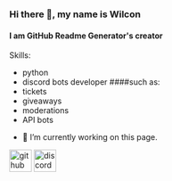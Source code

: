 ### Hi there 👋, my name is Wilcon
#### I am GitHub Readme Generator's creator

Skills: 
* python 
* discord bots developer
####such as:
* tickets
* giveaways
* moderations
* API bots
- 🔭 I’m currently working on this page. 


[<img src='https://cdn.jsdelivr.net/npm/simple-icons@3.0.1/icons/github.svg' alt='github' height='40'>](https://github.com/github.com/wilcon1)  [<img src='https://cdn.jsdelivr.net/npm/simple-icons@3.0.1/icons/discord.svg' alt='discord' height='40'>](https://discord.com/users/:1188152894915096689)  

